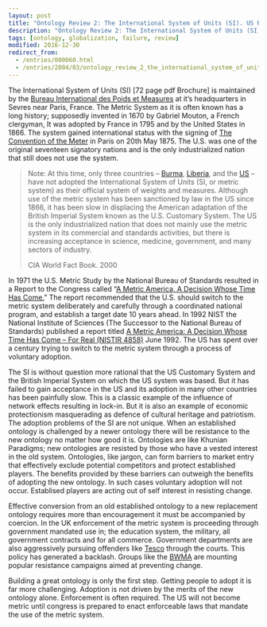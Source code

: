 ```yaml
---
layout: post
title: "Ontology Review 2: The International System of Units (SI). US Resistance to Adoption of the Metric System"
description: "Ontology Review 2: The International System of Units (SI). US Resistance to Adoption of the Metric System"
tags: [ontology, globalization, failure, review]
modified: 2016-12-30
redirect_from: 
  - /entries/000060.html
  - /entries/2004/03/ontology_review_2_the_international_system_of_units_si_us_resistance_to_adoption_of_the_metric_system.html
---
```

The International System of Units (SI) [72 page pdf Brochure] is maintained by the [Bureau International des Poids et Measures](http://www.bipm.org/en/about-us/) at it’s headquarters in Sevres near Paris, France. The Metric System as it is often known has a long history; supposedly invented in 1670 by Gabriel Mouton, a French clergyman, It was adopted by France in 1795 and by the United States in 1866. The system gained international status with the signing of [The Convention of the Meter](http://www.bipm.org/en/worldwide-metrology/metre-convention/) in Paris on 20th May 1875. The U.S. was one of the original seventeen signatory nations and is the only industrialized nation that still does not use the system.


> Note: At this time, only three countries – [Burma](https://www.cia.gov/library/publications/the-world-factbook/geos/bm.html), [Liberia](https://www.cia.gov/library/publications/the-world-factbook/geos/li.html), and the [US](https://www.cia.gov/library/publications/the-world-factbook/geos/us.html) – have not adopted the International System of Units (SI, or metric system) as their official system of weights and measures. Although use of the metric system has been sanctioned by law in the US since 1866, it has been slow in displacing the American adaptation of the British Imperial System known as the U.S. Customary System. The US is the only industrialized nation that does not mainly use the metric system in its commercial and standards activities, but there is increasing acceptance in science, medicine, government, and many sectors of industry.
> 
> CIA World Fact Book. 2000

In 1971 the U.S. Metric Study by the National Bureau of Standards resulted in a Report to the Congress called “[A Metric America, A Decision Whose Time Has Come.](http://files.eric.ed.gov/fulltext/ED055884.pdf)” The report recommended that the U.S. should switch to the metric system deliberately and carefully through a coordinated national program, and establish a target date 10 years ahead. In 1992 NIST the National Institute of Sciences (The Successor to the National Bureau of Standards) published a report titled [A Metric America: A Decision Whose Time Has Come – For Real (NISTIR 4858)](https://web.archive.org/web/20111113000612/http://ts.nist.gov/WeightsAndMeasures/Metric/4858.cfm) June 1992. The US has spent over a century trying to switch to the metric system through a process of voluntary adoption.

The SI is without question more rational that the US Customary System and the British Imperial System on which the US system was based. But it has failed to gain acceptance in the US and its adoption in many other countries has been painfully slow. This is a classic example of the influence of network effects resulting in lock-in. But it is also an example of economic protectionism masquerading as defence of cultural heritage and patriotism. The adoption problems of the SI are not unique. When an established ontology is challenged by a newer ontology there will be resistance to the new ontology no matter how good it is. Ontologies are like Khunian Paradigms; new ontologies are resisted by those who have a vested interest in the old system. Ontologies, like jargon, can form barriers to market entry that effectively exclude potential competitors and protect established players. The benefits provided by these barriers can outweigh the benefits of adopting the new ontology. In such cases voluntary adoption will not occur. Establised players are acting out of self interest in resisting change.

Effective conversion from an old established ontology to a new replacement ontology requires more than encouragement it must be accompanied by coercion. In the UK enforcement of the metric system is proceeding through government mandated use in; the education system, the military, all government contracts and for all commerce. Government departments are also aggressively pursuing offenders like [Tesco](http://news.bbc.co.uk/2/hi/business/845452.stm) through the courts. This policy has generated a backlash. Groups like the [BWMA](http://www.bwmaonline.com/) are mounting popular resistance campaigns aimed at preventing change.

Building a great ontology is only the first step. Getting people to adopt it is far more challenging. Adoption is not driven by the merits of the new ontology alone. Enforcement is often required. The US will not become metric until congress is prepared to enact enforceable laws that mandate the use of the metric system.